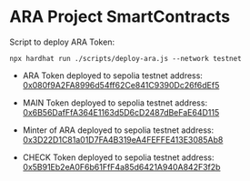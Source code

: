 # ARA Project SmartContracts


Script to deploy ARA Token:

```shell
npx hardhat run ./scripts/deploy-ara.js --network testnet
```
* ARA Token deployed to sepolia testnet address: [0x080f9A2FA8996d54ff62Ce841C9390Dc26f6dEf5](https://sepolia.etherscan.io/address/0x080f9A2FA8996d54ff62Ce841C9390Dc26f6dEf5)

* MAIN Token deployed to sepolia testnet address: [0x6B56DafFfA364E1163d5D6cD2487dBeFaE64D115](https://sepolia.etherscan.io/0x6B56DafFfA364E1163d5D6cD2487dBeFaE64D115)

* Minter of ARA deployed to sepolia testnet address: [0x3D22D1C81a01D7FA4B319eA4FEFFE413E3085Ab8](https://sepolia.etherscan.io/0x3D22D1C81a01D7FA4B319eA4FEFFE413E3085Ab8)

* CHECK Token deployed to sepolia testnet address: [0x5B91Eb2eA0F6b61FfF4a85d6421A940A842F3f2b](https://sepolia.etherscan.io/0x5B91Eb2eA0F6b61FfF4a85d6421A940A842F3f2b)